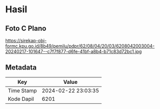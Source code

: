 # Hasil

## Foto C Plano

https://sirekap-obj-formc.kpu.go.id/8b49/pemilu/pdpr/62/08/04/20/03/6208042003004-20240217-101647--c7f7f877-d6fe-41bf-a8b4-b71c83d72bc1.jpg


## Metadata

| Key        | Value               |
| ---------- | ------------------- |
| Time Stamp | 2024-02-22 23:03:35 |
| Kode Dapil | 6201                |



